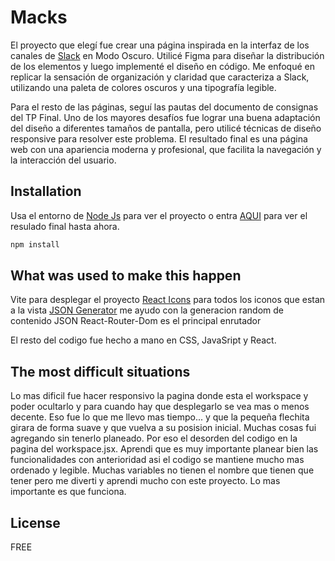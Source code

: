 # Macks

El proyecto que elegí fue crear una página inspirada en la interfaz de los canales de [Slack](https://app.slack.com/) en Modo Oscuro. Utilicé Figma para diseñar la distribución de los elementos y luego implementé el diseño en código. Me enfoqué en replicar la sensación de organización y claridad que caracteriza a Slack, utilizando una paleta de colores oscuros y una tipografía legible.

Para el resto de las páginas, seguí las pautas del documento de consignas del TP Final. Uno de los mayores desafíos fue lograr una buena adaptación del diseño a diferentes tamaños de pantalla, pero utilicé técnicas de diseño responsive para resolver este problema. El resultado final es una página web con una apariencia moderna y profesional, que facilita la navegación y la interacción del usuario.

## Installation

Usa el entorno de [Node Js](https://nodejs.org/en/download/package-manager) para ver el proyecto o entra [AQUI](https://slack-clone-macks-v2.vercel.app/) para ver el resulado final hasta ahora.

```bash
npm install
```

## What was used to make this happen

Vite para desplegar el proyecto
[React Icons](https://react-icons.github.io/react-icons/) para todos los iconos que estan a la vista
[JSON Generator](https://json-generator.com/#) me ayudo con la generacion random de contenido JSON
React-Router-Dom es el principal enrutador

El resto del codigo fue hecho a mano en CSS, JavaSript y React.

## The most difficult situations

Lo mas dificil fue hacer responsivo la pagina donde esta el workspace y poder ocultarlo y para cuando hay que desplegarlo se vea mas o menos decente. Eso fue lo que me llevo mas tiempo... y que la pequeña flechita girara de forma suave y que vuelva a su posision inicial. 
Muchas cosas fui agregando sin tenerlo planeado. Por eso el desorden del codigo en la pagina del workspace.jsx. Aprendi que es muy importante planear bien las funcionalidades con anterioridad asi el codigo se mantiene mucho mas ordenado y legible. Muchas variables no tienen el nombre que tienen que tener pero me diverti y aprendi mucho con este proyecto. Lo mas importante es que funciona.

## License

FREE
